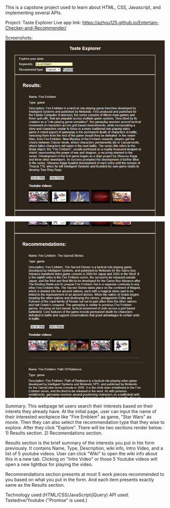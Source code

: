 This is a capstone project used to learn about HTML, CSS, Javascript, and implementing several APIs.

Project: Taste Explorer
Live app link: https://azhou125.github.io/Entertain-Checker-and-Recommender/


Screenshots:
![screenshot1](screenShots/screenshot1.png "Results section")

![screenshot2](screenShots/screenshot2.jpg "Part of Recommnedation section")

Summary:
This webpage let users search their interests based on their interets they already have.
At the initial page, user can input the name of their interested workpiece like "Fire Emblem" as game, "Star Wars" as movie.
Then they can also select the recommendation type that they wise to explore.
After they click "Explore". There will be two sections render below: 1) Results section. 2) Recomendations section.

Results section is the brief summary of the interests you put in hte form previously. It contains Name, Type, Description, wiki info, Intro Video, and a list of 5 youtube videos. User can click "Wiki" to open the wiki info about this in a new tab. Clicking on "Intro Video" or those 5 Youtube videos will open a new lightbox for playing the video.

Recommendations section presents at most 5 work pieces recommended to you based on what you put in the form. And each item presents exactly same as the Results section.

Technology used:(HTML/CSS/JavaScript/jQuery) 
API used: Tastedive/Youtube ("Promise" is used.)
